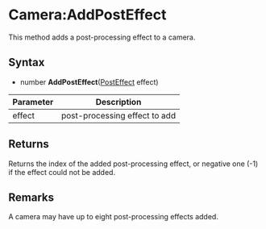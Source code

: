 # Camera:AddPostEffect

This method adds a post-processing effect to a camera.

## Syntax

- number **AddPostEffect**([PostEffect](PostEffect.md) effect)

| Parameter | Description |
|---|---|
| effect | post-processing effect to add |

## Returns

Returns the index of the added post-processing effect, or negative one (-1) if the effect could not be added.

## Remarks

A camera may have up to eight post-processing effects added.
